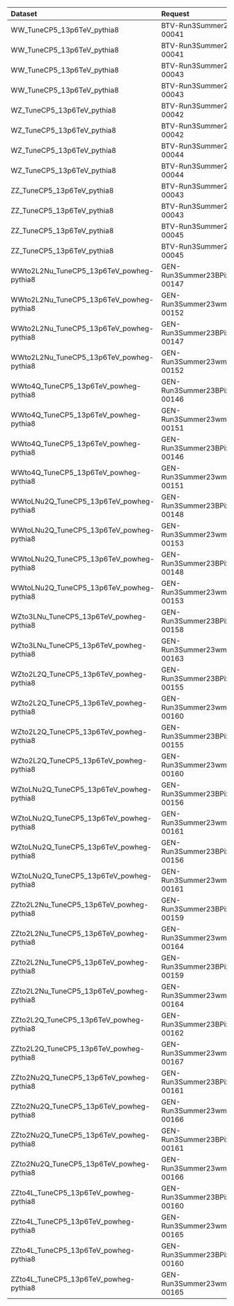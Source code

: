 | Dataset                                  | Request                           | Status                           |
|:-----------------------------------------|:----------------------------------|:---------------------------------|
| WW_TuneCP5_13p6TeV_pythia8               | BTV-Run3Summer23BPixGS-00041      | $${\color{green}\textbf{Done}}$$ |
| WW_TuneCP5_13p6TeV_pythia8               | BTV-Run3Summer23BPixGS-00041      | $${\color{green}\textbf{Done}}$$ |
| WW_TuneCP5_13p6TeV_pythia8               | BTV-Run3Summer23GS-00043          | $${\color{green}\textbf{Done}}$$ |
| WW_TuneCP5_13p6TeV_pythia8               | BTV-Run3Summer23GS-00043          | $${\color{green}\textbf{Done}}$$ |
| WZ_TuneCP5_13p6TeV_pythia8               | BTV-Run3Summer23BPixGS-00042      | $${\color{green}\textbf{Done}}$$ |
| WZ_TuneCP5_13p6TeV_pythia8               | BTV-Run3Summer23BPixGS-00042      | $${\color{green}\textbf{Done}}$$ |
| WZ_TuneCP5_13p6TeV_pythia8               | BTV-Run3Summer23GS-00044          | $${\color{green}\textbf{Done}}$$ |
| WZ_TuneCP5_13p6TeV_pythia8               | BTV-Run3Summer23GS-00044          | $${\color{green}\textbf{Done}}$$ |
| ZZ_TuneCP5_13p6TeV_pythia8               | BTV-Run3Summer23BPixGS-00043      | $${\color{green}\textbf{Done}}$$ |
| ZZ_TuneCP5_13p6TeV_pythia8               | BTV-Run3Summer23BPixGS-00043      | $${\color{green}\textbf{Done}}$$ |
| ZZ_TuneCP5_13p6TeV_pythia8               | BTV-Run3Summer23GS-00045          | $${\color{green}\textbf{Done}}$$ |
| ZZ_TuneCP5_13p6TeV_pythia8               | BTV-Run3Summer23GS-00045          | $${\color{green}\textbf{Done}}$$ |
| WWto2L2Nu_TuneCP5_13p6TeV_powheg-pythia8 | GEN-Run3Summer23BPixwmLHEGS-00147 | $${\color{green}\textbf{Done}}$$ |
| WWto2L2Nu_TuneCP5_13p6TeV_powheg-pythia8 | GEN-Run3Summer23wmLHEGS-00152     | $${\color{green}\textbf{Done}}$$ |
| WWto2L2Nu_TuneCP5_13p6TeV_powheg-pythia8 | GEN-Run3Summer23BPixwmLHEGS-00147 | $${\color{green}\textbf{Done}}$$ |
| WWto2L2Nu_TuneCP5_13p6TeV_powheg-pythia8 | GEN-Run3Summer23wmLHEGS-00152     | $${\color{green}\textbf{Done}}$$ |
| WWto4Q_TuneCP5_13p6TeV_powheg-pythia8    | GEN-Run3Summer23BPixwmLHEGS-00146 | $${\color{green}\textbf{Done}}$$ |
| WWto4Q_TuneCP5_13p6TeV_powheg-pythia8    | GEN-Run3Summer23wmLHEGS-00151     | $${\color{green}\textbf{Done}}$$ |
| WWto4Q_TuneCP5_13p6TeV_powheg-pythia8    | GEN-Run3Summer23BPixwmLHEGS-00146 | $${\color{green}\textbf{Done}}$$ |
| WWto4Q_TuneCP5_13p6TeV_powheg-pythia8    | GEN-Run3Summer23wmLHEGS-00151     | $${\color{green}\textbf{Done}}$$ |
| WWtoLNu2Q_TuneCP5_13p6TeV_powheg-pythia8 | GEN-Run3Summer23BPixwmLHEGS-00148 | $${\color{green}\textbf{Done}}$$ |
| WWtoLNu2Q_TuneCP5_13p6TeV_powheg-pythia8 | GEN-Run3Summer23wmLHEGS-00153     | $${\color{green}\textbf{Done}}$$ |
| WWtoLNu2Q_TuneCP5_13p6TeV_powheg-pythia8 | GEN-Run3Summer23BPixwmLHEGS-00148 | $${\color{green}\textbf{Done}}$$ |
| WWtoLNu2Q_TuneCP5_13p6TeV_powheg-pythia8 | GEN-Run3Summer23wmLHEGS-00153     | $${\color{green}\textbf{Done}}$$ |
| WZto3LNu_TuneCP5_13p6TeV_powheg-pythia8  | GEN-Run3Summer23BPixwmLHEGS-00158 | $${\color{green}\textbf{Done}}$$ |
| WZto3LNu_TuneCP5_13p6TeV_powheg-pythia8  | GEN-Run3Summer23wmLHEGS-00163     | $${\color{green}\textbf{Done}}$$ |
| WZto2L2Q_TuneCP5_13p6TeV_powheg-pythia8  | GEN-Run3Summer23BPixwmLHEGS-00155 | $${\color{green}\textbf{Done}}$$ |
| WZto2L2Q_TuneCP5_13p6TeV_powheg-pythia8  | GEN-Run3Summer23wmLHEGS-00160     | $${\color{green}\textbf{Done}}$$ |
| WZto2L2Q_TuneCP5_13p6TeV_powheg-pythia8  | GEN-Run3Summer23BPixwmLHEGS-00155 | $${\color{green}\textbf{Done}}$$ |
| WZto2L2Q_TuneCP5_13p6TeV_powheg-pythia8  | GEN-Run3Summer23wmLHEGS-00160     | $${\color{green}\textbf{Done}}$$ |
| WZtoLNu2Q_TuneCP5_13p6TeV_powheg-pythia8 | GEN-Run3Summer23BPixwmLHEGS-00156 | $${\color{green}\textbf{Done}}$$ |
| WZtoLNu2Q_TuneCP5_13p6TeV_powheg-pythia8 | GEN-Run3Summer23wmLHEGS-00161     | $${\color{green}\textbf{Done}}$$ |
| WZtoLNu2Q_TuneCP5_13p6TeV_powheg-pythia8 | GEN-Run3Summer23BPixwmLHEGS-00156 | $${\color{green}\textbf{Done}}$$ |
| WZtoLNu2Q_TuneCP5_13p6TeV_powheg-pythia8 | GEN-Run3Summer23wmLHEGS-00161     | $${\color{green}\textbf{Done}}$$ |
| ZZto2L2Nu_TuneCP5_13p6TeV_powheg-pythia8 | GEN-Run3Summer23BPixwmLHEGS-00159 | $${\color{green}\textbf{Done}}$$ |
| ZZto2L2Nu_TuneCP5_13p6TeV_powheg-pythia8 | GEN-Run3Summer23wmLHEGS-00164     | $${\color{green}\textbf{Done}}$$ |
| ZZto2L2Nu_TuneCP5_13p6TeV_powheg-pythia8 | GEN-Run3Summer23BPixwmLHEGS-00159 | $${\color{green}\textbf{Done}}$$ |
| ZZto2L2Nu_TuneCP5_13p6TeV_powheg-pythia8 | GEN-Run3Summer23wmLHEGS-00164     | $${\color{green}\textbf{Done}}$$ |
| ZZto2L2Q_TuneCP5_13p6TeV_powheg-pythia8  | GEN-Run3Summer23BPixwmLHEGS-00162 | $${\color{green}\textbf{Done}}$$ |
| ZZto2L2Q_TuneCP5_13p6TeV_powheg-pythia8  | GEN-Run3Summer23wmLHEGS-00167     | $${\color{green}\textbf{Done}}$$ |
| ZZto2Nu2Q_TuneCP5_13p6TeV_powheg-pythia8 | GEN-Run3Summer23BPixwmLHEGS-00161 | $${\color{green}\textbf{Done}}$$ |
| ZZto2Nu2Q_TuneCP5_13p6TeV_powheg-pythia8 | GEN-Run3Summer23wmLHEGS-00166     | $${\color{green}\textbf{Done}}$$ |
| ZZto2Nu2Q_TuneCP5_13p6TeV_powheg-pythia8 | GEN-Run3Summer23BPixwmLHEGS-00161 | $${\color{green}\textbf{Done}}$$ |
| ZZto2Nu2Q_TuneCP5_13p6TeV_powheg-pythia8 | GEN-Run3Summer23wmLHEGS-00166     | $${\color{green}\textbf{Done}}$$ |
| ZZto4L_TuneCP5_13p6TeV_powheg-pythia8    | GEN-Run3Summer23BPixwmLHEGS-00160 | $${\color{green}\textbf{Done}}$$ |
| ZZto4L_TuneCP5_13p6TeV_powheg-pythia8    | GEN-Run3Summer23wmLHEGS-00165     | $${\color{green}\textbf{Done}}$$ |
| ZZto4L_TuneCP5_13p6TeV_powheg-pythia8    | GEN-Run3Summer23BPixwmLHEGS-00160 | $${\color{green}\textbf{Done}}$$ |
| ZZto4L_TuneCP5_13p6TeV_powheg-pythia8    | GEN-Run3Summer23wmLHEGS-00165     | $${\color{green}\textbf{Done}}$$ |